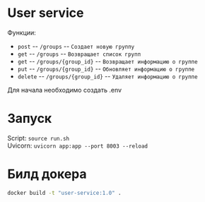 # User service
Функции:
 - `post` -- `/groups` -- `Создает новую группу`
 - `get` -- `/groups` -- `Возвращает список групп`
 - `get` -- `/groups/{group_id}` -- `Возвращает информацию о группе`
 - `put` -- `/groups/{group_id}` -- `Обновляет информацию о группе`
 - `delete` -- `/groups/{group_id}` -- `Удаляет информацию о группе`


Для начала необходимо создать .env

# Запуск
Script: `source run.sh`\
Uvicorn: `uvicorn app:app --port 8003 --reload`

# Билд докера
```bash
docker build -t "user-service:1.0" .
```